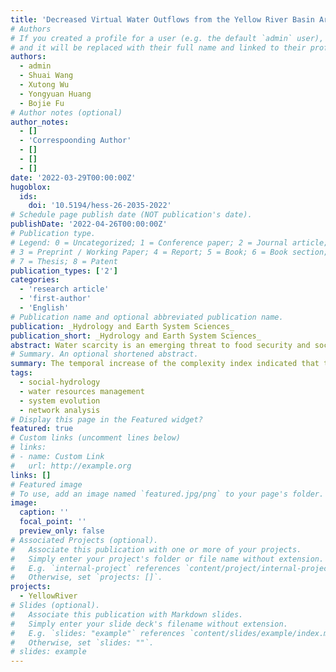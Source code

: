 ```yaml
---
title: 'Decreased Virtual Water Outflows from the Yellow River Basin Are Increasingly Critical to China'
# Authors
# If you created a profile for a user (e.g. the default `admin` user), write the username (folder name) here
# and it will be replaced with their full name and linked to their profile.
authors:
  - admin
  - Shuai Wang
  - Xutong Wu
  - Yongyuan Huang
  - Bojie Fu
# Author notes (optional)
author_notes:
  - []
  - 'Correspoonding Author'
  - []
  - []
  - []
date: '2022-03-29T00:00:00Z'
hugoblox:
  ids:
    doi: '10.5194/hess-26-2035-2022'
# Schedule page publish date (NOT publication's date).
publishDate: '2022-04-26T00:00:00Z'
# Publication type.
# Legend: 0 = Uncategorized; 1 = Conference paper; 2 = Journal article;
# 3 = Preprint / Working Paper; 4 = Report; 5 = Book; 6 = Book section;
# 7 = Thesis; 8 = Patent
publication_types: ['2']
categories:
  - 'research article'
  - 'first-author'
  - 'English'
# Publication name and optional abbreviated publication name.
publication: _Hydrology and Earth System Sciences_
publication_short: _Hydrology and Earth System Sciences_
abstract: Water scarcity is an emerging threat to food security and socio-economic prosperity, and it is crucial to assess crop production response to water scarcity in large river basins. The water footprint, which considers water use in supply chains, provides a powerful tool for assessing the contributions of water resources within a certain region by tracking the volume and structure of virtual water flows. In this study of the structure of the water footprint network from a complexity perspective, we reassessed the significance of water resources for crop services in a large river basin with a severe water shortage – the Yellow River basin (YRB) of China. The temporal increase of the complexity index indicated that the virtual water outflows (VWFs) from the YRB were becoming increasingly critical to China; i.e. the ability of YRB to produce crops boosted the difficulty of its water being replaced by water exporting from other basins. Decomposition of complexity suggested that during the 1980s to 2000s, the temporally increased complexity was due mainly to the lack of competitors and the increasing uniqueness of crops supporting VWFs. This complexity deeply embedded the YRB into the footprints of a water network that facilitated further development with constrained water resources. Still, it also reinforced reliance from other regions on YRB’s scarce water. Based on this analysis, we suggest that resource regulation should be carried out appropriately to ensure ecological sustainability and high-quality development of river basins.
# Summary. An optional shortened abstract.
summary: The temporal increase of the complexity index indicated that the virtual water outflows (VWFs) from the YRB were becoming increasingly critical to China; i.e. the ability of YRB to produce crops boosted the difficulty of its water being replaced by water exporting from other basins. 
tags:
  - social-hydrology
  - water resources management
  - system evolution
  - network analysis
# Display this page in the Featured widget?
featured: true
# Custom links (uncomment lines below)
# links:
# - name: Custom Link
#   url: http://example.org
links: []
# Featured image
# To use, add an image named `featured.jpg/png` to your page's folder.
image:
  caption: ''
  focal_point: ''
  preview_only: false
# Associated Projects (optional).
#   Associate this publication with one or more of your projects.
#   Simply enter your project's folder or file name without extension.
#   E.g. `internal-project` references `content/project/internal-project/index.md`.
#   Otherwise, set `projects: []`.
projects:
  - YellowRiver
# Slides (optional).
#   Associate this publication with Markdown slides.
#   Simply enter your slide deck's filename without extension.
#   E.g. `slides: "example"` references `content/slides/example/index.md`.
#   Otherwise, set `slides: ""`.
# slides: example
---
```

